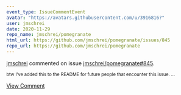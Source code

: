 ```yaml
---
event_type: IssueCommentEvent
avatar: "https://avatars.githubusercontent.com/u/3916816?"
user: jmschrei
date: 2020-11-29
repo_name: jmschrei/pomegranate
html_url: https://github.com/jmschrei/pomegranate/issues/845
repo_url: https://github.com/jmschrei/pomegranate
---
```


<a href='https://github.com/jmschrei' target='_blank'>jmschrei</a> commented on issue <a href='https://github.com/jmschrei/pomegranate/issues/845' target='_blank'>jmschrei/pomegranate#845</a>.

<small>btw I've added this to the README for future people that encounter this issue. ...</small>

<a href='https://github.com/jmschrei/pomegranate/issues/845' target='_blank'>View Comment</a>